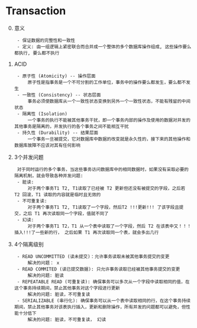 # Transaction 


0. 意义
    
        - 保证数据的完整性和一致性
        - 定义: 由一组逻辑上紧密联合而合并成一个整体的多个数据库操作组成, 这些操作要么都执行, 要么都不执行


1. ACID

        - 原子性 (Atomicity) -- 操作层面
            原子性是指事务是一个不可分割的工作单位，事务中的操作要么都发生，要么都不发生
        - 一致性 (Consistency) -- 状态层面
            事务必须使数据库从一个一致性状态变换到另外一个一致性状态，不能有残留的中间状态
        - 隔离性 (Isolation) 
            一个事务的执行不能被其他事务干扰，即一个事务内部的操作及使用的数据对并发的其他事务是隔离的，并发执行的各个事务之间不能相互干扰
        - 持久性 (Durability) -- 结果层面
            一个事务一旦被提交，它对数据库中数据的改变就是永久性的，接下来的其他操作和数据库故障不应该对其有任何影响


2. 3个并发问题

        对于同时运行的多个事务，当这些事务访问数据库中的相同数据时，如果没有采取必要的隔离机制，就会导致各种并发问题: 
        - 脏读: 
            对于两个事务T1 T2, T1读取了已经被 T2 更新但还没有被提交的字段，之后若 T2 回滚，T1 读取的内容就是临时且无效的
        - 不可重复读:
            对于两个事务T1 T2, T1读取了一个字段，然后T2 !!!更新!!! 了该字段且提交，之后 T1 再次读取同一个字段，值就不同了
        - 幻读:
            对于两个事务T1 T2，T1 从一个表中读取了一个字段，然后 T2 在该表中又！！！插入!!!了一些新的行， 之后如果 T1 再次读取同一个表，就会多出几行


3. 4个隔离级别

        - READ UNCOMMITTED (读未提交)：允许事务读取未被其他事务提交的变更
            解决的问题： x
        - READ COMMITED (读已提交数据): 只允许事务读取已经被其他事务提交的变更
            解决的问题: 脏读
        - REPEATABLE READ (可重复读): 确保事务可以多次从一个字段中读取相同的值，在这个事务持续期间，禁止其他事务对这个字段进行更新
            解决的问题: 脏读，不可重复读
        - SERIALIZABLE (串行化): 确保事务可以从一个表中读取相同的行，在这个事务持续期间，禁止其他事务对该表执行插入，更新和删除操作，所有并发的问题都可以避免，但性能十分低下
            解决的问题: 脏读，不可重复读， 幻读

